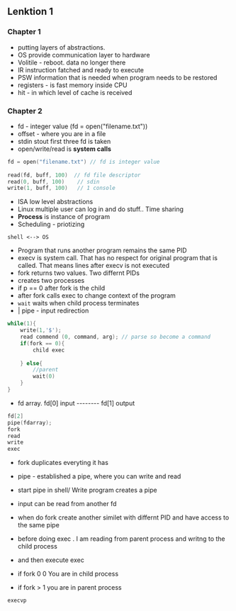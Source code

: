 ## Lenktion 1

### Chapter 1

- putting layers of abstractions. 
- OS provide communication layer to hardware
- Volitile - reboot. data no longer there
- IR instruction fatched and ready to execute
- PSW information that is needed when program needs to be restored
- registers - is fast memory inside CPU
- hit - in which level of cache is received

### Chapter 2

- fd - integer value  (fd = open("filename.txt")) 
- offset - where you are in a file
- stdin stout first three fd is taken
- open/write/read is **system calls** 

```c
fd = open("filename.txt") // fd is integer value
    
read(fd, buff, 100)  // fd file descriptor
read(0, buff, 100)    // sdin 
write(1, buff, 100)   // 1 console
```

- ISA low level abstractions
- Linux multiple user can log in and do stuff.. Time sharing 
- **Process** is instance of program
- Scheduling - priotizing

```
shell <--> OS
```

- Program that runs another program remains the same PID
- execv is system call. That has no respect for original program that is called. That means lines after execv is not executed
- fork returns two values. Two differnt PIDs
- creates two processes
- if p == 0 after fork is the child
- after fork calls exec to change context of the program
- `wait` waits when child process terminates
- | pipe - input redirection

```c
while(1){
    write(1,'$');
    read commend (0, command, arg); // parse so become a command
    if(fork == 0){
        child exec
        
    } else{
        //parent
        wait(0)
    }
}
```

- fd array. fd[0] input   -------- fd[1] output

```c
fd[2] 
pipe(fdarray);
fork 
read
write
exec
```

- fork duplicates everyting it has
- pipe - established a pipe, where you can write and read
- start pipe in shell/ Write program creates a pipe
- input can be read from another fd
- when do fork create another similet with differnt PID and have access to the same pipe
- before doing exec . I am reading from parent process and writng to the child process
- and then execute exec



- if  fork 0 0 You are in child process
- if fork > 1 you are in parent process



`execvp`